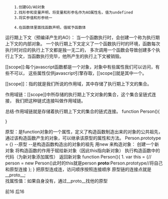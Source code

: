 ﻿
        1.创建GO/AO对象
        2.找形参和变量声明，将变量和形参名作为AO属性名，值为undefined
        3.将实参值和形参统一

        4.在函数体里面找函数声明，值赋予函数体

 
运行期上下文（预编译产生的AO）：
    当一个函数执行时，会创建一个称为执行期上下文的内部对象。
    一个执行期上下文定义了一个函数执行时的环境，函数每次执行时对应的执行上下文都是独一无二的，
    多次调用一个函数会导致创建多个执行上下文，当函数执行完毕，他所产生的执行上下文被销毁。

[[scope]]:每个javascript函数都是一个对象，对象中有些属性我们可以访问，有些不可以，
这些属性仅供javascript引擎存取，[[scope]]就是其中一个。

[[scope]]：指的就是我们所说的作用域，其中存储了执行期上下文的集合。

作用域链：[[scope]]中所存储的执行期上下文对象的集合，这个集合呈链式连接，
我们把这种链式连接叫做作用域链。

总结·作用域链就是存储着执行期上下文的集合的链式连接。
function Person(){

}

原型：是function对象的一个属性，定义了构造函数制造出来的对象的公共祖先，
通过该构造函数产生的对象，可以继承该原型的属性和方法。
Person.prototype = {} --原型 --是构造函数构造出的对象的祖先
用new 来构造对象：
    创建一个新对象
    将构造函数的作用于赋给新对象（因此this指向新对象）
    执行构造函数中的代码（为新对象添加属性）
    返回新对象
function Person(){
    1. var this = {// person = new Person()此时的this就是person
        __proto__:Person.prototype//将自己和原型连接
    };
}
  把原型连成连，访问顺序按照连接顺序
  原型链的连接点就是__proto__;  
找属性值：如果自身没有，通过__proto__找他的原型

前16 后16
